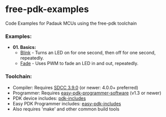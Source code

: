 # free-pdk-examples
Code Examples for Padauk MCUs using the free-pdk toolchain

### Examples:
- **01. Basics:**
  - [Blink](01.Basics/Blink) - Turns an LED on for one second, then off for one second, repeatedly.
  - [Fade](01.Basics/Fade) - Uses PWM to fade an LED in and out, repeatedly.

### Toolchain:
- Compiler: Requires [SDCC 3.9.0](http://sdcc.sourceforge.net/) (or newer: 4.0.0+ preferred)
- Programmer: Requires [easy-pdk-programmer-software](https://github.com/free-pdk/easy-pdk-programmer-software) (v1.3 or newer)
- PDK device includes: [pdk-includes](https://github.com/free-pdk/pdk-includes)
- Easy PDK Programmer includes: [easy-pdk-includes](https://github.com/free-pdk/easy-pdk-includes)
- Also requires 'make' and other common build tools
